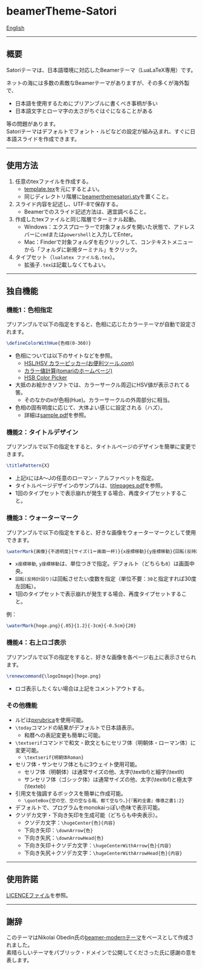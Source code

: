 # beamerTheme-Satori

[English](/README-en.md)

---

## 概要

Satoriテーマは、日本語環境に対応したBeamerテーマ（LuaLaTeX専用）です。

ネットの海には多数の素敵なBeamerテーマがありますが、その多くが海外製で、

- 日本語を使用するためにプリアンブルに書くべき事柄が多い
- 日本語文字とローマ字の太さがちぐはぐになることがある

等の問題があります。  
Satoriテーマはデフォルトでフォント・ルビなどの設定が組み込まれ、すぐに日本語スライドを作成できます。

---

## 使用方法

1. 任意のtexファイルを作成する。
   - [template.tex](/template.tex)を元にするとよい。
   - 同じディレクトリ階層に[beamerthemesatori.sty](beamerthemesatori.sty)を置くこと。
2. スライド内容を記述し、UTF-8で保存する。
   - Beamerでのスライド記述方法は、適宜調べること。
3. 作成したtexファイルと同じ階層でターミナル起動。
   - Windows：エクスプローラーで対象フォルダを開いた状態で、アドレスバーに`cmd`または`powershell`と入力してEnter。
   - Mac：Finderで対象フォルダを右クリックして、コンテキストメニューから「フォルダに新規ターミナル」をクリック。
4. タイプセット（`lualatex ファイル名.tex`）。
   - 拡張子`.tex`は記載しなくてもよい。

---

## 独自機能

### 機能1：色相指定

プリアンブルで以下の指定をすると、色相に応じたカラーテーマが自動で設定されます。

```latex
\defineColorWithHue{色相(0-360)}
```

- 色相については以下のサイトなどを参照。
  - [HSL/HSV カラーピッカー(お便利ツール.com)](https://www.oh-benri-tools.com/tools/color/hsl-hsv-color-picker)
  - [カラー値計算(tomariのホームページ)](https://tomari.org/main/java/color/ccal.html)
  - [HSB Color Picker](https://codepen.io/HunorMarton/details/eWvewo)
- 大抵のお絵かきソフトでは、カラーサークル周辺にHSV値が表示されてる筈。
  - そのなかの`H`が色相(Hue)。カラーサークルの外周部分に相当。
- 色相の固有明度に応じて、大体よい感じに設定される（ハズ）。
  - 詳細は[sample.pdf](/sample.pdf)を参照。

### 機能2：タイトルデザイン

プリアンブルで以下の指定をすると、タイトルページのデザインを簡単に変更できます。

```latex
\titlePattern{X}
```

- 上記`X`にはA～Jの任意のローマン・アルファベットを指定。
- タイトルページデザインのサンプルは、[titlepages.pdf](/titlepages.pdf)を参照。
- 1回のタイプセットで表示崩れが発生する場合、再度タイプセットすること。

### 機能3：ウォーターマーク

プリアンブルで以下の指定をすると、好きな画像をウォーターマークとして使用できます。

```latex
\waterMark{画像}{不透明度}{サイズ(1＝画面一杯)}{x座標移動}{y座標移動}{回転(反時計回り)}
```

- `x座標移動`, `y座標移動`は、単位つきで指定。デフォルト（どちらも`0`）は画面中央。
- `回転(反時計回り)`は回転させたい度数を指定（単位不要：`30`と指定すれば30度左回転）。
- 1回のタイプセットで表示崩れが発生する場合、再度タイプセットすること。

例：

```latex
\waterMark{hoge.png}{.05}{1.2}{-3cm}{-0.5cm}{20}
```

### 機能4：右上ロゴ表示

プリアンブルで以下の指定をすると、好きな画像を各ページ右上に表示させられます。

```latex
\renewcommand{\logoImage}{hoge.png}
```

- ロゴ表示したくない場合は上記をコメントアウトする。

### その他機能

- ルビは[pxrubrica](https://github.com/zr-tex8r/PXrubrica/blob/master/pxrubrica.pdf)を使用可能。
- `\today`コマンドの結果がデフォルトで日本語表示。
  - 和暦への表記変更も簡単に可能。
- `\textserif`コマンドで和文・欧文ともにセリフ体（明朝体・ローマン体）に変更可能。
  - `\textserif{明朝体Roman}`
- セリフ体・サンセリフ体ともに3ウェイト使用可能。
  - セリフ体（明朝体）は通常サイズの他、太字(\textbf)と細字(\textlt)
  - サンセリフ体（ゴシック体）は通常サイズの他、太字(\textbf)と極太字(\texteb)
- 引用文を強調するボックスを簡単に作成可能。
  - `\quoteBox{空の空、空の空なる哉、都て空なり。}{『舊約全書』傳導之書1:2}`
- デフォルトで、プログラムをmonokaiっぽい色味で表示可能。
- クソデカ文字・下向き矢印を生成可能（どちらも中央表示）。
  - クソデカ文字：`\hugeCenter{色}{内容}`
  - 下向き矢印：`\downArrow{色}`
  - 下向き矢尻：`\downArrowHead{色}`
  - 下向き矢印＋クソデカ文字：`\hugeCenterWithArrow{色}{内容}`
  - 下向き矢尻＋クソデカ文字：`\hugeCenterWithArrowHead{色}{内容}`

---

## 使用許諾

[LICENCEファイル](/LICENCE)を参照。

---

## 謝辞

このテーマはNikolai Obedin氏の[beamer-modernテーマ](https://github.com/nkly/beamer-modern)をベースとして作成されました。  
素晴らしいテーマをパブリック・ドメインで公開してくださった氏に感謝の意を表します。
